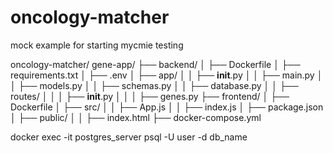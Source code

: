 # oncology-matcher
mock example for starting mycmie testing

oncology-matcher/
gene-app/
├── backend/
│   ├── Dockerfile
│   ├── requirements.txt
│   ├── .env
│   ├── app/
│   │   ├── __init__.py
│   │   ├── main.py
│   │   ├── models.py
│   │   ├── schemas.py
│   │   ├── database.py
│   │   ├── routes/
│   │   │   ├── __init__.py
│   │   │   ├── genes.py
├── frontend/
│   ├── Dockerfile
│   ├── src/
│   │   ├── App.js
│   │   ├── index.js
│   ├── package.json
│   ├── public/
│   │   ├── index.html
├── docker-compose.yml

docker exec -it postgres_server psql -U user -d db_name